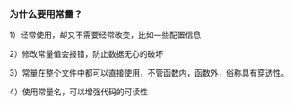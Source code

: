 ### 为什么要用常量？

1）经常使用，却又不需要经常改变，比如一些配置信息

2）修改常量值会报错，防止数据无心的破坏

3）常量在整个文件中都可以直接使用，不管函数内，函数外，俗称具有穿透性。

4）使用常量名，可以增强代码的可读性

